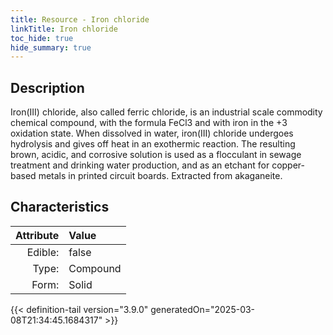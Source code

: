 ```yaml
---
title: Resource - Iron chloride
linkTitle: Iron chloride
toc_hide: true
hide_summary: true
---
```

<!-- This is generated by the MarsSim HelpGenertor, do not edit. -->

## Description
 Iron(III) chloride, also called ferric chloride,&#10;&#9;is an industrial scale commodity chemical compound, with the formula FeCl3 and with&#10;&#9;iron in the +3 oxidation state. When dissolved in water, iron(III) chloride undergoes&#10;&#9;hydrolysis and gives off heat in an exothermic reaction. The resulting brown, acidic, and&#10;&#9;corrosive solution is used as a flocculant in sewage treatment and drinking water production,&#10;&#9;and as an etchant for copper-based metals in printed circuit boards. Extracted from akaganeite.

## Characteristics

| Attribute      | Value |
|--------:|:------|
|Edible:|false|
|Type:|Compound|
|Form:|Solid|
 



    


{{< definition-tail version="3.9.0" generatedOn="2025-03-08T21:34:45.1684317" >}}


